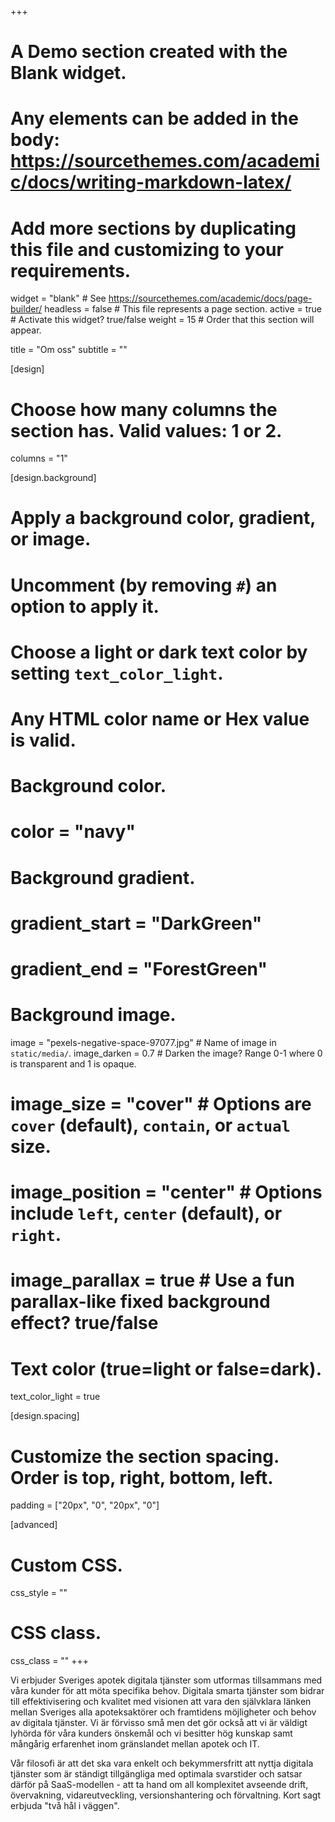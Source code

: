 +++
# A Demo section created with the Blank widget.
# Any elements can be added in the body: https://sourcethemes.com/academic/docs/writing-markdown-latex/
# Add more sections by duplicating this file and customizing to your requirements.

widget = "blank"  # See https://sourcethemes.com/academic/docs/page-builder/
headless = false  # This file represents a page section.
active = true  # Activate this widget? true/false
weight = 15  # Order that this section will appear.

title = "Om oss"
subtitle = ""

[design]
  # Choose how many columns the section has. Valid values: 1 or 2.
  columns = "1"

[design.background]
  # Apply a background color, gradient, or image.
  #   Uncomment (by removing `#`) an option to apply it.
  #   Choose a light or dark text color by setting `text_color_light`.
  #   Any HTML color name or Hex value is valid.

  # Background color.
  # color = "navy"
  
  # Background gradient.
  # gradient_start = "DarkGreen"
  # gradient_end = "ForestGreen"
  
  # Background image.
  image = "pexels-negative-space-97077.jpg"  # Name of image in `static/media/`.
  image_darken = 0.7  # Darken the image? Range 0-1 where 0 is transparent and 1 is opaque.
  # image_size = "cover"  #  Options are `cover` (default), `contain`, or `actual` size.
  # image_position = "center"  # Options include `left`, `center` (default), or `right`.
  # image_parallax = true  # Use a fun parallax-like fixed background effect? true/false
  
  # Text color (true=light or false=dark).
  text_color_light = true

[design.spacing]
  # Customize the section spacing. Order is top, right, bottom, left.
  padding = ["20px", "0", "20px", "0"]

[advanced]
 # Custom CSS. 
 css_style = ""
 
 # CSS class.
 css_class = ""
+++

Vi erbjuder Sveriges apotek digitala tjänster som utformas tillsammans med våra kunder för att möta specifika behov. Digitala smarta tjänster som bidrar till effektivisering och kvalitet med visionen att vara den självklara länken mellan Sveriges alla apoteksaktörer och framtidens möjligheter och behov av digitala tjänster. Vi är förvisso små men det gör också att vi är väldigt lyhörda för våra kunders önskemål och vi besitter hög kunskap samt mångårig erfarenhet inom gränslandet mellan apotek och IT.

Vår filosofi är att det ska vara enkelt och bekymmersfritt att nyttja digitala tjänster som är ständigt tillgängliga med optimala svarstider och satsar därför på SaaS-modellen - att ta hand om all komplexitet avseende drift, övervakning, vidareutveckling, versionshantering och förvaltning. Kort sagt erbjuda "två hål i väggen".
